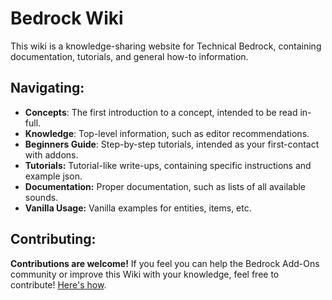 # Bedrock Wiki

This wiki is a knowledge-sharing website for Technical Bedrock, containing documentation, tutorials, and general how-to information.

## Navigating:

-   **Concepts**: The first introduction to a concept, intended to be read in-full.
-   **Knowledge**: Top-level information, such as editor recommendations.
-   **Beginners Guide**: Step-by-step tutorials, intended as your first-contact with addons.
-   **Tutorials:** Tutorial-like write-ups, containing specific instructions and example json.
-   **Documentation:** Proper documentation, such as lists of all available sounds.
-   **Vanilla Usage:** Vanilla examples for entities, items, etc.

## Contributing:

**Contributions are welcome!**
If you feel you can help the Bedrock Add-Ons community or improve this Wiki with your knowledge, feel free to contribute! [Here's how](/contribute.html).
